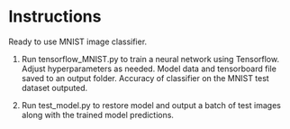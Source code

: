 # Instructions

Ready to use MNIST image classifier.

1) Run tensorflow_MNIST.py to train a neural network using Tensorflow. Adjust hyperparameters as needed. Model data and tensorboard file saved to an output folder. Accuracy of classifier on the MNIST test dataset outputed.

2) Run test_model.py to restore model and output a batch of test images along with the trained model predictions. 
